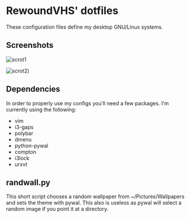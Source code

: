 # RewoundVHS' dotfiles

These configuration files define my desktop GNU/Linux systems.

## Screenshots

![scrot1](https://user-images.githubusercontent.com/23706925/46371299-faf9e100-c655-11e8-8e75-47ccb9fb7a56.png)

![scrot2](https://user-images.githubusercontent.com/23706925/46371127-7f982f80-c655-11e8-8865-b8cf1ebae6ff.png))

## Dependencies

In order to properly use my configs you'll need a few packages. I'm currently using the following:
- vim
- i3-gaps
- polybar
- dmenu
- python-pywal
- compton
- i3lock
- urxvt

## randwall.py

This short script chooses a random wallpaper from ~/Pictures/Wallpapers and sets the theme with pywal. This also is useless as pywal will select a random image if you point it at a directory.
